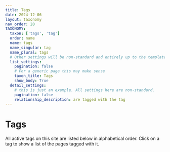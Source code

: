 ```yaml
---
title: Tags
date: 2024-12-06
layout: taxonomy
nav_order: 20
TAXONOMY:
  taxon: ['tags', 'tag']
  order: name
  name: tags
  name_singular: tag
  name_plural: tags
  # Other settings will be non-standard and entirely up to the template/theme.
  list_settings:
    pagination: false
    # For a generic page this may make sense
    taxon_title: Tags
    show_body: True
  detail_settings:
    # this is just an example. All settings here are non-standard.
    pagination: false
    relationship_description: are tagged with the tag
---
```


# Tags

All active tags on this site are listed below in alphabetical order.
Click on a tag to show a list of the pages tagged with it.
